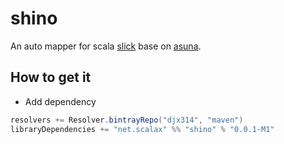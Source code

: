 # shino

An auto mapper for scala [slick](https://github.com/slick/slick) base on [asuna](https://github.com/scalax/asuna).

How to get it
-------------

- Add dependency

```scala
resolvers += Resolver.bintrayRepo("djx314", "maven")
libraryDependencies += "net.scalax" %% "shino" % "0.0.1-M1"
```
